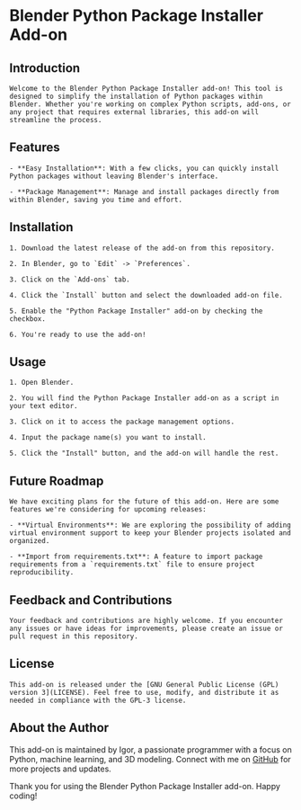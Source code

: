 # Blender Python Package Installer Add-on

## Introduction

	Welcome to the Blender Python Package Installer add-on! This tool is designed to simplify the installation of Python packages within Blender. Whether you're working on complex Python scripts, add-ons, or any project that requires external libraries, this add-on will streamline the process.

## Features

	- **Easy Installation**: With a few clicks, you can quickly install Python packages without leaving Blender's interface.

	- **Package Management**: Manage and install packages directly from within Blender, saving you time and effort.

## Installation

	1. Download the latest release of the add-on from this repository.
	
	2. In Blender, go to `Edit` -> `Preferences`.
	
	3. Click on the `Add-ons` tab.
	
	4. Click the `Install` button and select the downloaded add-on file.
	
	5. Enable the "Python Package Installer" add-on by checking the checkbox.
	
	6. You're ready to use the add-on!

## Usage

	1. Open Blender.
	
	2. You will find the Python Package Installer add-on as a script in your text editor.
	
	3. Click on it to access the package management options.
	
	4. Input the package name(s) you want to install.
	
	5. Click the "Install" button, and the add-on will handle the rest.

## Future Roadmap

	We have exciting plans for the future of this add-on. Here are some features we're considering for upcoming releases:

	- **Virtual Environments**: We are exploring the possibility of adding virtual environment support to keep your Blender projects isolated and organized.

	- **Import from requirements.txt**: A feature to import package requirements from a `requirements.txt` file to ensure project reproducibility.

## Feedback and Contributions

	Your feedback and contributions are highly welcome. If you encounter any issues or have ideas for improvements, please create an issue or pull request in this repository.

## License

	This add-on is released under the [GNU General Public License (GPL) version 3](LICENSE). Feel free to use, modify, and distribute it as needed in compliance with the GPL-3 license.

## About the Author

This add-on is maintained by Igor, a passionate programmer with a focus on Python, machine learning, and 3D modeling. Connect with me on [GitHub](https://github.com/IgorGitHub) for more projects and updates.

Thank you for using the Blender Python Package Installer add-on. Happy coding!
